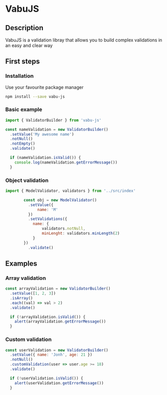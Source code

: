 # VabuJS

## Description
VabuJS is a validation libray that allows you to build complex validations in an easy and clear way

## First steps

### Installation
Use your favourite package manager
```bash
npm install --save vabu-js
```

### Basic example
```javascript
import { ValidatorBuilder } from 'vabu-js'

const nameValidation = new ValidatorBuilder()
  .setValue('My awesome name')
  .notNull()
  .notEmpty()
  .validate()

  if (nameValidation.isValid()) {
    console.log(nameValidation.getErrorMessage())
  }
```

### Object validation
```javascript
import { ModelValidator, validators } from '../src/index'

        const obj = new ModelValidator()
          .setValue({
              name: 'M'
          })
          .setValidations({
            name: {
                validators.notNull,
                minLenght: validators.minLength(2)
            }
        })
          .validate()
```

## Examples
### Array validation
```javascript
const arrayValidation = new ValidatorBuilder()
  .setValue([1, 2, 3])
  .isArray()
  .each((val) => val > 2)
  .validate()

  if (!arrayValidation.isValid()) {
    alert(arrayValidation.getErrorMessage())
  }
```

### Custom validation
```javascript
const userValidation = new ValidatorBuilder()
  .setValue({ name: 'Jonh', age: 21 })
  .notNull()
  .customValidation(user => user.age >= 18)
  .validate()

  if (!userValidation.isValid()) {
    alert(userValidation.getErrorMessage())
  }
```
